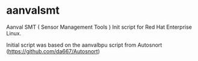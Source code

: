 # aanvalsmt
Aanval SMT ( Sensor Management Tools ) Init script for Red Hat Enterprise Linux.

Initial script was based on the aanvalbpu script from Autosnort (https://github.com/da667/Autosnort)
